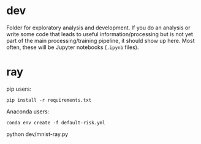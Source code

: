 dev
=======
Folder for exploratory analysis and development.  If you do an analysis or write some code that leads to useful information/processing but is not yet part of the main processing/training pipeline, it should show up here.  Most often, these will be Jupyter notebooks (`.ipynb` files).

ray
=======

pip users:

```pip install -r requirements.txt```

Anaconda users:

```conda env create -f default-risk.yml```

python dev/mnist-ray.py
